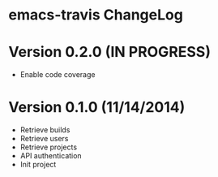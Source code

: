 # emacs-travis ChangeLog

# Version 0.2.0 (IN PROGRESS)

- Enable code coverage

# Version 0.1.0 (11/14/2014)

- Retrieve builds
- Retrieve users
- Retrieve projects
- API authentication
- Init project

